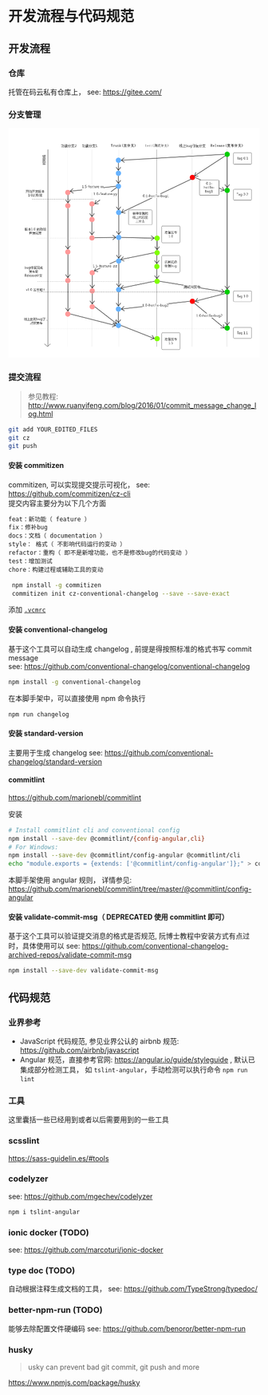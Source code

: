 # 开发流程与代码规范

## 开发流程

### 仓库

托管在码云私有仓库上， see: https://gitee.com/

### 分支管理

![git 分支管理规范](./img/git-version-ctrl.png)

### 提交流程

> 参见教程: http://www.ruanyifeng.com/blog/2016/01/commit_message_change_log.html

```bash
git add YOUR_EDITED_FILES
git cz
git push
```

#### 安装 commitizen

commitizen, 可以实现提交提示可视化， see: https://github.com/commitizen/cz-cli  
提交内容主要分为以下几个方面

```bash
feat：新功能（ feature ）
fix：修补bug
docs：文档（ documentation ）
style： 格式（ 不影响代码运行的变动 ）
refactor：重构（ 即不是新增功能，也不是修改bug的代码变动 ）
test：增加测试
chore：构建过程或辅助工具的变动
```

```bash
 npm install -g commitizen
 commitizen init cz-conventional-changelog --save --save-exact
```

添加 [`.vcmrc`](../.vcmrc)

#### 安装 conventional-changelog

基于这个工具可以自动生成 changelog , 前提是得按照标准的格式书写 commit message  
see: https://github.com/conventional-changelog/conventional-changelog

```bash
npm install -g conventional-changelog
```

在本脚手架中，可以直接使用 npm 命令执行

```bash
npm run changelog
```

#### 安装 standard-version

主要用于生成 changelog
see: https://github.com/conventional-changelog/standard-version

#### commitlint

https://github.com/marionebl/commitlint

安装

```bash
# Install commitlint cli and conventional config
npm install --save-dev @commitlint/{config-angular,cli}
# For Windows:
npm install --save-dev @commitlint/config-angular @commitlint/cli
echo "module.exports = {extends: ['@commitlint/config-angular']};" > commitlint.config.js
```

本脚手架使用 angular 规则， 详情参见:  
https://github.com/marionebl/commitlint/tree/master/@commitlint/config-angular

#### 安装 validate-commit-msg（ DEPRECATED 使用 commitlint 即可）

基于这个工具可以验证提交消息的格式是否规范, 阮博士教程中安装方式有点过时，具体使用可以
see: https://github.com/conventional-changelog-archived-repos/validate-commit-msg

```bash
npm install --save-dev validate-commit-msg
```

## 代码规范

### 业界参考

- JavaScript 代码规范, 参见业界公认的 airbnb 规范: https://github.com/airbnb/javascript
- Angular 规范，直接参考官网: https://angular.io/guide/styleguide , 默认已集成部分检测工具， 如 `tslint-angular`，手动检测可以执行命令 `npm run lint`

### 工具

这里囊括一些已经用到或者以后需要用到的一些工具

### scsslint

https://sass-guidelin.es/#tools

### codelyzer

see: https://github.com/mgechev/codelyzer

```bash
npm i tslint-angular
```

### ionic docker (TODO)

see: https://github.com/marcoturi/ionic-docker

### type doc (TODO)

自动根据注释生成文档的工具， see: https://github.com/TypeStrong/typedoc/

### better-npm-run (TODO)

能够去除配置文件硬编码
see: https://github.com/benoror/better-npm-run

### husky

> usky can prevent bad git commit, git push and more

https://www.npmjs.com/package/husky
